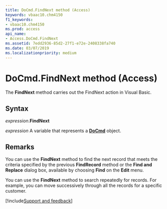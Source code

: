 ```yaml
---
title: DoCmd.FindNext method (Access)
keywords: vbaac10.chm4150
f1_keywords:
- vbaac10.chm4150
ms.prod: access
api_name:
- Access.DoCmd.FindNext
ms.assetid: 7edd2936-85d2-27f1-e72e-2408338fa740
ms.date: 03/07/2019
ms.localizationpriority: medium
---
```



# DoCmd.FindNext method (Access)

The **FindNext** method carries out the FindNext action in Visual Basic.


## Syntax

_expression_.**FindNext**

_expression_ A variable that represents a **[DoCmd](Access.DoCmd.md)** object.


## Remarks

You can use the **FindNext** method to find the next record that meets the criteria specified by the previous **FindRecord** method or the **Find and Replace** dialog box, available by choosing **Find** on the **Edit** menu. 

You can use the **FindNext** method to search repeatedly for records. For example, you can move successively through all the records for a specific customer.



[!include[Support and feedback](~/includes/feedback-boilerplate.md)]